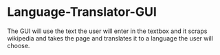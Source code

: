 # Language-Translator-GUI

The GUI will use the text the user will enter in the textbox and it scraps wikipedia and takes the page and translates it to a language the user will choose.
